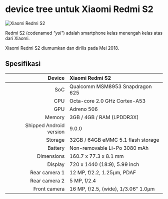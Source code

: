 # device tree untuk Xiaomi Redmi S2

![Xiaomi Redmi S2](https://encrypted-tbn0.gstatic.com/images?q=tbn:ANd9GcTN1N5Viyb0GDOxKA6xDGv9_-WHErxTZeP5GqhhO6_rPe4B9YLlnm2MxW8&s=10)

Redmi S2 (codenamed _"ysl"_) adalah smartphone kelas menengah kelas atas dari Xiaomi.

Xiaomi Redmi S2 diumumkan dan dirilis pada Mei 2018.

## Spesifikasi

| Device       | Xiaomi Redmi S2                             |
| -----------: | :---------------------------------------------- |
| SoC          | Qualcomm MSM8953 Snapdragon 625                  |
| CPU          | Octa-core 2.0 GHz Cortex-A53            |
| GPU          | Adreno 506                                      |
| Memory       | 3GB / 4GB / RAM (LPDDR3X)                   |
| Shipped Android version | 9.0.0                                |
| Storage      | 32GB / 64GB eMMC 5.1 flash storage              |
| Battery      | Non-removable Li-Po 3080 mAh                    |
| Dimensions   | 160.7 x 77.3 x 8.1 mm                        |
| Display      | 720 x 1440 (18:9), 5.99  inch                 |
| Rear camera 1 | 12 MP, f/2.2, 1.25μm, PDAF  |
| Rear camera 2 | 5 MP, f/2.4                  |
| Front camera  | 16 MP, f/2.5, (wide), 1/3.06" 1.0µm                                           |